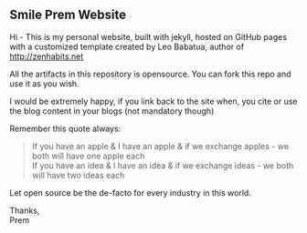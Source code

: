 ## Smile Prem Website

Hi - This is my personal website, built with jekyll, hosted on GitHub pages with a customized template created by Leo Babatua, author of http://zenhabits.net

All the artifacts in this repository is opensource. You can fork this repo and use it as you wish.

I would be extremely happy, if you link back to the site when, you cite or use the blog content in your blogs (not mandatory though)

Remember this quote always:

> If you have an apple & I have an apple & if we exchange apples - we both will have one apple each  
  If you have an idea & I have an idea & if we exchange ideas - we both will have two ideas each  

Let open source be the de-facto for every industry in this world.

Thanks,  
Prem
